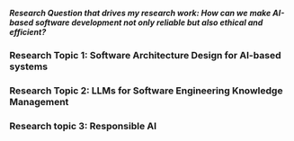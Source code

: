
***Research Question that drives my research work: How can we make AI-based software development not only reliable but also ethical and efficient?***

### Research Topic 1: Software Architecture Design for AI-based systems


### Research Topic 2: LLMs for Software Engineering Knowledge Management


### Research topic 3: Responsible AI

